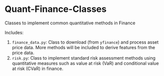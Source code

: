 # Quant-Finance-Classes
Classes to implement common quantitative methods in Finance

Includes:

1. `finance_data.py`: Class to download (from `yfinance`) and process asset price data. More methods will be included to derive features from the price data.
2. `risk.py`: Class to implement standard risk assessment methods using quantitative measures such as value at risk (VaR) and conditional value at risk (CVaR) in finance. 
